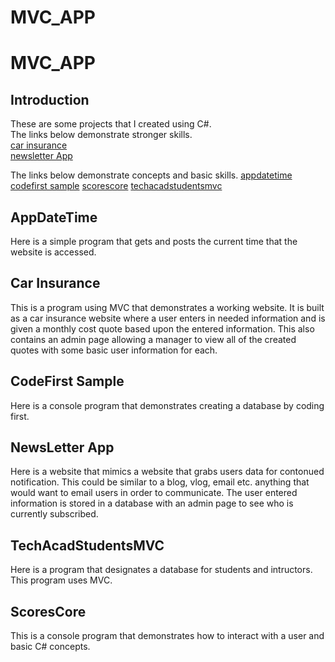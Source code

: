 # MVC_APP
 
# MVC_APP
 
## Introduction

These are some projects that I created using C#. <br>
The links below demonstrate stronger skills. <br>
[car insurance](car-insurance) <br>
[newsletter App](newsletter-app)


The links below demonstrate concepts and basic skills.
[appdatetime](appdatetime)
[codefirst sample](codefirst-sample)
[scorescore](scorescore)
[techacadstudentsmvc](techacadstudentsmvc)



## AppDateTime

Here is a simple program that gets and posts the current time that the website is accessed.


## Car Insurance

This is a program using MVC that demonstrates a working website. It is built as a car insurance website where a user enters in needed information and is given a monthly cost quote based upon the entered information. This also contains an admin page allowing a manager to view all of the created quotes with some basic user information for each.

## CodeFirst Sample

Here is a console program that demonstrates creating a database by coding first.

## NewsLetter App

Here is a website that mimics a website that grabs users data for contonued notification. This could be similar to a blog, vlog, email etc. anything that would want to email users in order to communicate. The user entered information is stored in a database with an admin page to see who is currently subscribed. 

## TechAcadStudentsMVC

Here is a program that designates a database for students and intructors. This program uses MVC. 

## ScoresCore

This is a console program that demonstrates how to interact with a user and basic C# concepts.

